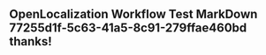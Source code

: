 <properties
ms.topic="hero-topic"
ms.test1="hero-topic"
ms.test2="test"/>

## OpenLocalization Workflow Test MarkDown 77255d1f-5c63-41a5-8c91-279ffae460bd thanks!
